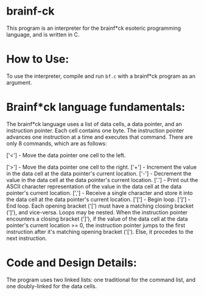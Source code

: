# brainf-ck

This program is an interpreter for the brainf*ck esoteric programming language, and is written in C.

# How to Use:
  To use the interpreter, compile and run `bf.c` with a brainf*ck program as an argument.

# Brainf*ck language fundamentals:
  The brainf*ck language uses a list of data cells, a data pointer, and an instruction pointer. Each cell contains one byte.
  The instruction pointer advances one instruction at a time and executes that command.
  There are only 8 commands, which are as follows:
    <p>['<'] - Move the data pointer one cell to the left.</p>
    ['>'] - Move the data pointer one cell to the right.
    ['+'] - Increment the value in the data cell at the data pointer's current location.
    ['-'] - Decrement the value in the data cell at the data pointer's current location.
    ['.'] - Print out the ASCII character representation of the value in the data cell at the data pointer's current location.
    [','] - Receive a single character and store it into the data cell at the data pointer's current location.
    ['['] - Begin loop.
    [']'] - End loop.
      Each opening bracket ('[') must have a matching closing bracket (']'), and vice-versa. Loops may be nested.
      When the instruction pointer encounters a closing bracket (']'), if the value of the data cell at the data pointer's current location >= 0, the instruction pointer jumps to the first instruction after it's matching opening bracket ('['). Else, it procedes to the next instruction.
      
# Code and Design Details:
  The program uses two linked lists: one traditional for the command list, and one doubly-linked for the data cells.
